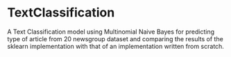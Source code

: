 # TextClassification
A Text Classification model using Multinomial Naive Bayes for predicting type of article from 20 newsgroup dataset and comparing the results of the sklearn implementation with that of an implementation written from scratch.
